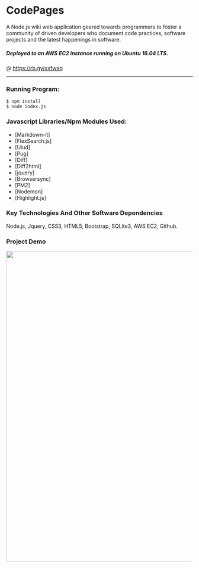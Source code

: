 # CodePages

A Node.js wiki web application geared towards programmers to foster a community of driven 
developers who document code practices, software projects and the latest happenings 
in software.

##### Deployed to an AWS EC2 instance running on Ubuntu 16.04 LTS.
@ https://rb.gy/xxfwaq
 
---
### Running Program:

    $ npm install 
    $ node index.js

### Javascript Libraries/Npm Modules Used:

- [Markdown-it]
- [FlexSearch.js]
- [Uiud]
- [Pug]
- [Diff]
- [Diff2html]
- [jquery]
- [Browsersync]
- [PM2]
- [Nodemon]
- [Highlight.js]

### Key Technologies And Other Software Dependencies

Node.js, Jquery, CSS3, HTML5, Bootstrap, SQLite3, AWS EC2, Github. 

### Project Demo

<a href="https://drive.google.com/file/d/16j01sl2JNz-_IXWSCIHTryQzC5Odplox/view"><img src="https://drive.google.com/uc?export=view&id=17hBolZVfgZbH6nOc6JqdshmKosL2Qt__" width="836"/></a>
